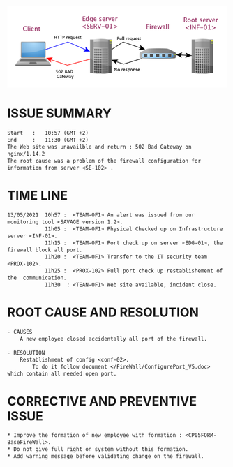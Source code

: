 ![alt text](./Image/Client_IMG1.png)
# ISSUE SUMMARY
    Start   :   10:57 (GMT +2) 
    End     :   11:30 (GMT +2)
    The Web site was unavailble and return : 502 Bad Gateway on nginx/1.14.2
    The root cause was a problem of the firewall configuration for information from server <SE-102> .

# TIME LINE
    13/05/2021  10h57 :  <TEAM-OF1> An alert was issued from our monitoring tool <SAVAGE version 1.2>.  
                11h05 :  <TEAM-OF1> Physical Checked up on Infrastructure server <INF-01>.  
                11h15 :  <TEAM-OF1> Port check up on server <EDG-01>, the firewall block all port.  
                11h20 :  <TEAM-OF1> Transfer to the IT security team <PROX-102>.  
                11h25 :  <PROX-102> Full port check up restablishement of the  communication.  
                11h30  : <TEAN-OF1> Web site available, incident close.  
# ROOT CAUSE AND RESOLUTION
    - CAUSES
        A new employee closed accidentally all port of the firewall.
    
    - RESOLUTION
        Restablishment of config <conf-02>.  
            To do it follow document </FireWall/ConfigurePort_V5.doc> which contain all needed open port.  
# CORRECTIVE AND PREVENTIVE ISSUE
    * Improve the formation of new employee with formation : <CP05FORM-BaseFireWall>.
    * Do not give full right on system without this formation.
    * Add warning message before validating change on the firewall.

